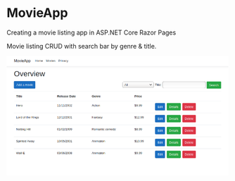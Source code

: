 # MovieApp
Creating a movie listing app in ASP.NET Core Razor Pages

Movie listing CRUD with search bar by genre & title.

![overview](Assets/overview.png)